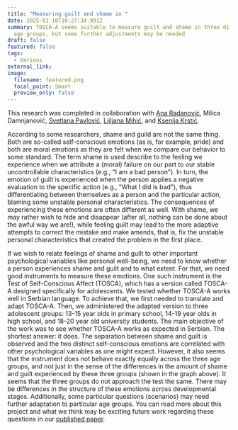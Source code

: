 ```yaml
---
title: "Measuring guilt and shame in "
date: 2025-01-10T10:27:34.991Z
summary: TOSCA-A seems suitable to measure guilt and shame in three different
  age groups, but some further adjustments may be needed
draft: false
featured: false
tags:
  - Various
external_link:
image:
  filename: featured.png
  focal_point: Smart
  preview_only: false
---
```

This research was completed in collaboration with [Ana Radanović](https://scholar.google.com/citations?user=BI2MHs4AAAAJ&hl=en&oi=ao), Milica Damnjanović, [Svetlana Pavlović](https://scholar.google.com/citations?hl=en&user=8vmlT2oAAAAJ&view_op=list_works&sortby=pubdate), [Ljiljana Mihić](https://scholar.google.com/citations?hl=en&user=1QI4Z9cAAAAJ&view_op=list_works&sortby=pubdate), and [Ksenija Krstić](https://scholar.google.com/citations?user=dl3kAPwAAAAJ&hl=en&oi=sra).

According to some researchers, shame and guild are not the same thing. Both are so-called self-conscious emotions (as is, for example, pride) and both are moral emotions as they are felt when we compare our behavior to some standard. The term shame is used describe to the feeling we experience when we attribute a (moral) failure on our part to our stable uncontrollable characteristics (e.g., "I am a bad person"). In turn, the emotion of guilt is experienced when the person applies a negative evaluation to the specific action (e.g., "What I did is bad"), thus differentiating between themselves as a person and the particular action, blaming some unstable personal characteristics. The consequences of experiencing these emotions are often different as well. With shame, we may rather wish to hide and disappear (after all, nothing can be done about the awful way we are!), while feeling guilt may lead to the more adaptive attempts to correct the mistake and make amends, that is, fix the unstable personal characteristics that created the problem in the first place.

If we wish to relate feelings of shame and guilt to other important psychological variables like personal well-being, we need to know whether a person experiences shame and guilt and to what extent. For that, we need good instruments to measure these emotions. One such instrument is the Test of Self-Conscious Affect (TOSCA), which has a version called TOSCA-A designed specifically for adolescents. We tested whether TOSCA-A works well in Serbian language. To achieve that, we first needed to translate and adapt TOSCA-A. Then, we administered the adapted version to three adolescent groups: 13-15 year olds in primary school, 14-19 year olds in high school, and 18-20 year old university students. The main objective of the work was to see whether TOSCA-A works as expected in Serbian. The shortest answer: it does. The separation between shame and guilt is observed and the two distinct self-conscious emotions are correlated with other psychological variables as one might expect. However, it also seems that the instrument does not behave exactly equally across the three age groups, and not just in the sense of the differences in the amount of shame and guilt experienced by these three groups (shown in the graph above). It seems that the three groups do not approach the test the same. There may be differences in the structure of these emotions across developmental stages. Additionally, some particular questions (scenarios) may need further adaptation to particular age groups. You can read more about this project and what we think may be exciting future work regarding these questions in our [published paper](https://link.springer.com/article/10.1007/s12144-024-07211-x).
